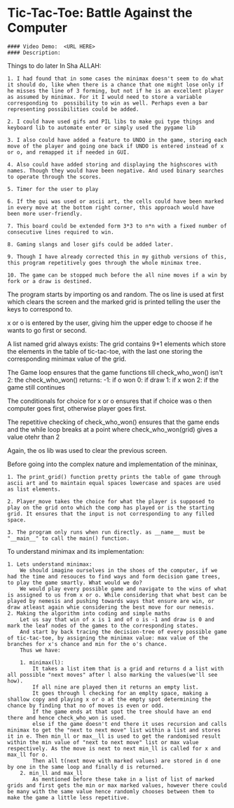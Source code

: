 # Tic-Tac-Toe: Battle Against the Computer
    #### Video Demo:  <URL HERE>
    #### Description:

Things to do later In Sha ALLAH:

    1. I had found that in some cases the minimax doesn't seem to do what it should do, like when there is a chance that one might lose only if he misses the line of 3 forming, but not if he is an excellent player as assumed by minimax. For it I would need to store a variable corresponding to  possibility to win as well. Perhaps even a bar representing possibilities could be added.

    2. I could have used gifs and PIL libs to make gui type things and keyboard lib to automate enter or simply used the pygame lib

    3. I also could have added a feature to UNDO in the game, storing each move of the player and going one back if UNDO is entered instead of x or o, and remapped it if needed in GUI.

    4. Also could have added storing and displaying the highscores with names. Though they would have been negative. And used binary searches to operate through the scores.

    5. Timer for the user to play

    6. If the gui was used or ascii art, the cells could have been marked in every move at the bottom right corner, this approach would have been more user-friendly.

    7. This board could be extended form 3*3 to n*n with a fixed number of consecutive lines required to win.

    8. Gaming slangs and loser gifs could be added later.

    9. Though I have already corrected this in my github versions of this, this program repetitively goes through the whole minimax tree.

    10. The game can be stopped much before the all nine moves if a win by fork or a draw is destined.

The program starts by importing os and random. The os line is used at first which clears the screen and the marked grid is printed telling the user the keys to correspond to.

x or o is entered by the user, giving him the upper edge to choose if he wants to go first or second.

A list named grid always exists:
    The grid contains 9+1 elements which store the elements in the table of tic-tac-toe, with the last one storing the corresponding minimax value of the grid.

The Game loop ensures that the game functions till check_who_won() isn't 2:
    the check_who_won() returns:
        -1: if o won
         0: if draw
         1: if x won
         2: if the game still continues

The conditionals for choice for x or o ensures that if choice was o then computer goes first, otherwise player goes first.

The repetitive checking of check_who_won() ensures that the game ends and the while loop breaks at a point where check_who_won(grid) gives a value otehr than 2

Again, the os lib was used to clear the previous screen.


Before going into the complex nature and implementation of the mininax,

    1. The print_grid() function pretty prints the table of game through ascii art and to maintain equal spaces lowercase and spaces are used as list elements.

    2. Player_move takes the choice for what the player is supposed to play on the grid onto which the comp has played or is the starting grid. It ensures that the input is not corresponding to any filled space.

    3. The program only runs when run directly. as __name__ must be "__main__" to call the main() function.



To understand minimax and its implementation:

    1. Lets understand minimax:
        We should imagine ourselves in the shoes of the computer, if we had the time and resouces to find ways and form decision game trees, to play the game smartly. What would we do?
        We would play every possible game and navigate to the wins of what is assigned to us from x or o. While considering that what best can be played by nemesis and pushing towards ways that ensure are win, or draw atleast again whie considering the best move for our nemesis.
    2. Making the algorithm into coding and simple maths
        Let us say that win of x is 1 and of o is -1 and draw is 0 and mark the leaf nodes of the games to the corresponding states.
        And start by back tracing the decision-tree of every possible game of tic-tac-toe, by assigning the minimax value: max value of the branches for x's chance and min for the o's chance.
        Thus we have:

        1. minimax(l):
            It takes a list item that is a grid and returns d a list with all possible "next moves" after l also marking the values(we'll see how).
            If all nine are played then it returns an empty list.
            It goes through l checking for an emplty space, making a shallow copy and playing x or o at the empty spot determining the chance by finding that no of moves is even or odd.
            If the game ends at that spot the tree should have an end there and hence check_who_won is used.
            else if the game doesn't end there it uses recursion and calls minimax to get the "next to next move" list within a list and stores it in e. Then min_ll or max__ll is used to get the randomised result within the min value of "next to next move" list or max value respectively. As the move is next to next min_ll is called for x and max_ll for o.
            Then all t(next move with marked values) are stored in d one by one in the same loop and finally d is returned.
        2. min_ll and max_ll
            As mentioned before these take in a list of list of marked grids and first gets the min or max marked values, however there could be many with the same value hence randomly chooses between them to make the game a little less repetitive.
